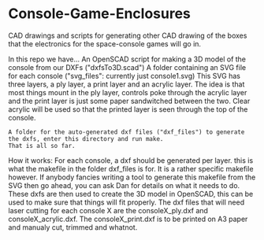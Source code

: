 Console-Game-Enclosures
=======================

CAD drawings and scripts for generating other CAD drawing of the boxes that the electronics for the space-console games will go in.

In this repo we have...
	An OpenSCAD script for making a 3D model of the console from our DXFs ("dxfsTo3D.scad")
	A folder containing an SVG file for each console ("svg_files": currently just console1.svg)
		This SVG has three layers, a ply layer, a print layer and an acrylic layer. The idea is that most things mount in the ply layer, controls poke through the acrylic layer and the print layer is just some paper sandwitched between the two. Clear acrylic will be used so that the printed layer is seen through the top of the console.

	A folder for the auto-generated dxf files ("dxf_files") to generate the dxfs, enter this directory and run make.
	That is all so far.

How it works:
	For each console, a dxf should be generated per layer. this is what the makefile in the folder dxf_files is for. It is a rather specific makefile however. If anybody fancies writing a tool to generate this makefile from the SVG then go ahead, you can ask Dan for details on what it needs to do.
	These dxfs are then used to create the 3D model in OpenSCAD, this can be used to make sure that things will fit properly.
	The dxf files that will need laser cutting for each console X are the consoleX_ply.dxf and consoleX_acrylic.dxf. The consoleX_print.dxf is to be printed on A3 paper and manualy cut, trimmed and whatnot.
